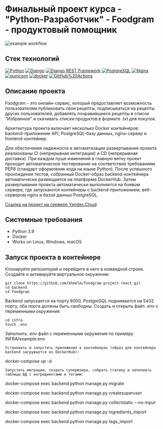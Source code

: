 # Финальный проект курса - "Python-Разработчик" - Foodgram - продуктовый помощник
![example workflow](https://github.com/khmelm/Foodgram/actions/workflows/main.yml/badge.svg)  

## Стек технологий
[![Python](https://img.shields.io/badge/-Python-464646?style=flat-square&logo=Python)](https://www.python.org/)
[![Django](https://img.shields.io/badge/-Django-464646?style=flat-square&logo=Django)](https://www.djangoproject.com/)
[![Django REST Framework](https://img.shields.io/badge/-Django%20REST%20Framework-464646?style=flat-square&logo=Django%20REST%20Framework)](https://www.django-rest-framework.org/)
[![PostgreSQL](https://img.shields.io/badge/-PostgreSQL-464646?style=flat-square&logo=PostgreSQL)](https://www.postgresql.org/)
[![Nginx](https://img.shields.io/badge/-NGINX-464646?style=flat-square&logo=NGINX)](https://nginx.org/ru/)
[![gunicorn](https://img.shields.io/badge/-gunicorn-464646?style=flat-square&logo=gunicorn)](https://gunicorn.org/)
[![docker](https://img.shields.io/badge/-Docker-464646?style=flat-square&logo=docker)](https://www.docker.com/)
[![GitHub%20Actions](https://img.shields.io/badge/-GitHub%20Actions-464646?style=flat-square&logo=GitHub%20actions)](https://github.com/features/actions)

## Описание проекта
Foodgram - это онлайн-сервис, который предоставляет возможность пользователям публиковать свои рецепты, подписываться на рецепты других пользователей, добавлять понравившиеся рецепты в список "Избранное" и скачивать списки продуктов в формате .txt для покупок.

Архитектура проекта включает несколько Docker контейнеров: backend-приложение API, PostgreSQL-базу данных, nginx-сервер и frontend-контейнер.

Для обеспечения надежности и автоматизации развертывания проекта реализованы CI (непрерывная интеграция) и CD (непрерывная доставка). При каждом пуше изменений в главную ветку проект проходит автоматичесное тестирование на соответствие требованиям PEP8 (стандарт оформления кода на языке Python). После успешного прохождения тестов, собранный Docker-образ backend-контейнера автоматически размещается на платформе DockerHub. Затем развертывание проекта автоматически выполняется на боевом сервере, где запускаются контейнеры с backend-приложением, веб-сервером nginx и базой данных PostgreSQL.

[Ссылка на проект на сервере Yandex.Cloud](http://158.160.60.63/)

## Системные требования
- Python 3.9
- Docker
- Works on Linux, Windows, macOS

## Запуск проекта в контейнере
Клонируйте репозиторий и перейдите в него в командной строке.
Создайте и активируйте виртуальное окружение:
```
git clone https://github.com/khmelm/foodgram-project-react.git
cd backend
cd foodgram
```
Backend запускается на порту 8000. PostgreSQL поднимается на 5432 порту, оба порта должны быть свободны.
Cоздать и открыть файл .env с переменными окружения:
```
cd infra
touch .env
```
Заполнить .env файл с переменными окружения по примеру INFRA/example.env. 

```
Установить и запустить приложения в контейнерах (образ для контейнера backend загружается из DockerHub):
```
docker-compose up -d
```
Запустить миграции, создать суперюзера, собрать статику и заполнить таблицы БД с ингредиентами и тегами:
```
docker-compose exec backend python manage.py migrate

docker-compose exec backend python manage.py createsuperuser

docker-compose exec backend python manage.py collectstatic --no-input 

docker-compose exec backend python manage.py ingredients_import

docker-compose exec backend python manage.py tags_import
```
